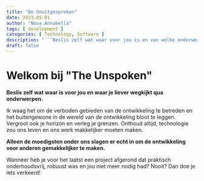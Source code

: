 ```yaml
---
title: "De Onuitgesproken"
date: 2023-05-01
author: "Nova Annabella"
tags: [ development ]
categories: [ Technology, Software ]
description: "```Beslis zelf wat waar voor jou is en van welke onderwerpen je liever wegkijkt```"
draft: false
---
```



# Welkom bij "The Unspoken"

**Beslis zelf wat waar is voor jou en waar je liever wegkijkt qua onderwerpen.**

Ik waag het om de verboden gebieden van de ontwikkeling te betreden en het buitengewone in de wereld van de ontwikkeling bloot te leggen.
Vergroot ook je horizon en verleg je grenzen.
Onthoud altijd, technologie zou ons leven en ons werk makkelijker moeten maken.

**Alleen de moedigsten onder ons slagen er echt in om de ontwikkeling voor anderen gemakkelijker te maken.**

Wanneer heb je voor het laatst een project afgerond dat praktisch onderhoudsvrij, robuust was en jou niet meer nodig had? Nooit? Dan doe je iets verkeerd!
